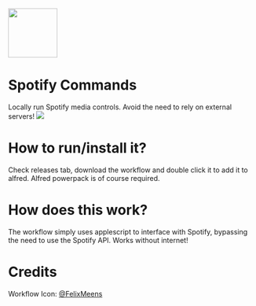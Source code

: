 <h1>
<img src="https://media.macosicons.com/parse/files/macOSicons/5c3276837ae2b75b1d7a8a3cef29e5ca_low_res_Spotify.png" width="100">
</h1>
<h1>
Spotify Commands
</h1>
Locally run Spotify media controls. Avoid the need to rely on external servers!

<img src="https://cdn.discordapp.com/attachments/532748039698251776/913992801283375104/unknown.png">

# How to run/install it?
Check releases tab, download the workflow and double click it to add it to alfred.
Alfred powerpack is of course required.

# How does this work?
The workflow simply uses applescript to interface with Spotify, bypassing the need to use the Spotify API. Works without internet!  

# Credits
Workflow Icon: [@FelixMeens](https://twitter.com/FelixMeens)  


